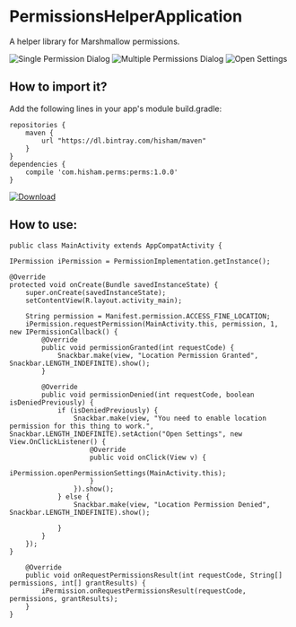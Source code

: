 # PermissionsHelperApplication
A helper library for Marshmallow permissions.

![Single Permission Dialog](https://cloud.githubusercontent.com/assets/3941245/12883479/5386a678-ce7e-11e5-81d1-2d415ca0a4ca.png)
![Multiple Permissions Dialog](https://cloud.githubusercontent.com/assets/3941245/12883480/538af818-ce7e-11e5-8e3a-ac43953824d7.png)
![Open Settings](https://cloud.githubusercontent.com/assets/3941245/12908825/8891768e-cf20-11e5-9411-791fa8ccb005.png)

## How to import it?

Add the following lines in your app's module build.gradle:

    repositories {
        maven {
            url "https://dl.bintray.com/hisham/maven"
        }
    }
    dependencies {
        compile 'com.hisham.perms:perms:1.0.0'
    }

[![Download](https://api.bintray.com/packages/hisham/maven/permissions-helper/images/download.svg) ](https://bintray.com/hisham/maven/permissions-helper/_latestVersion)

## How to use: 

    public class MainActivity extends AppCompatActivity {

    IPermission iPermission = PermissionImplementation.getInstance();

    @Override
    protected void onCreate(Bundle savedInstanceState) {
        super.onCreate(savedInstanceState);
        setContentView(R.layout.activity_main);

        String permission = Manifest.permission.ACCESS_FINE_LOCATION;
        iPermission.requestPermission(MainActivity.this, permission, 1, new IPermissionCallback() {
            @Override
            public void permissionGranted(int requestCode) {
                Snackbar.make(view, "Location Permission Granted", Snackbar.LENGTH_INDEFINITE).show();
            }

            @Override
            public void permissionDenied(int requestCode, boolean isDeniedPreviously) {
                if (isDeniedPreviously) {
                    Snackbar.make(view, "You need to enable location permission for this thing to work.", Snackbar.LENGTH_INDEFINITE).setAction("Open Settings", new View.OnClickListener() {
                        @Override
                        public void onClick(View v) {
                            iPermission.openPermissionSettings(MainActivity.this);
                        }
                    }).show();
                } else {
                    Snackbar.make(view, "Location Permission Denied", Snackbar.LENGTH_INDEFINITE).show();

                }
            }
        });
    }

        @Override
        public void onRequestPermissionsResult(int requestCode, String[] permissions, int[] grantResults) {
            iPermission.onRequestPermissionsResult(requestCode, permissions, grantResults);
        }
    }

